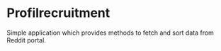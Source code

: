 # Profilrecruitment
Simple application which provides  methods to fetch and sort data from Reddit portal.  
